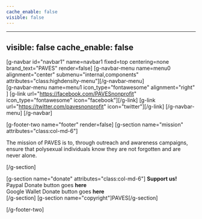 ```yaml
---
cache_enable: false
visible: false
---
```


---
visible: false
cache_enable: false
---

[g-navbar id="navbar1" name=navbar1 fixed=top centering=none brand_text="PAVES" render=false]
    [g-navbar-menu name=menu0 alignment="center" submenu="internal,components" attributes="class:highdensity-menu"][/g-navbar-menu]    
    [g-navbar-menu name=menu1 icon_type="fontawesome" alignment="right" ]
        [g-link url="https://facebook.com/PAVESnonprofit" icon_type="fontawesome" icon="facebook"][/g-link]
        [g-link url="https://twitter.com/pavesnonprofit" icon="twitter"][/g-link]
    [/g-navbar-menu]
[/g-navbar]

[g-footer-two name="footer" render=false]
[g-section name="mission" attributes="class:col-md-6"]

The mission of PAVES is to, through outreach and awareness campaigns, ensure that polysexual individuals know they are not forgotten and are never alone.

[/g-section]

[g-section name="donate" attributes="class:col-md-6"]
**Support us!**<br>
Paypal Donate button goes **here**<br>
Google Wallet Donate button goes **here**<br>
[/g-section]
[g-section name="copyright"]PAVES[/g-section]


[/g-footer-two]